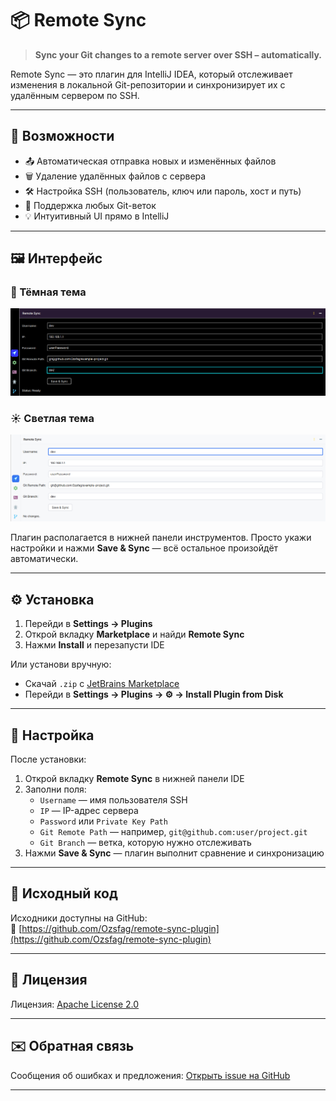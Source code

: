 # 📦 Remote Sync

> **Sync your Git changes to a remote server over SSH – automatically.**

Remote Sync — это плагин для IntelliJ IDEA, который отслеживает изменения в локальной Git-репозитории и синхронизирует их с удалённым сервером по SSH.

---

## 🚀 Возможности

- 📤 Автоматическая отправка новых и изменённых файлов
- 🗑️ Удаление удалённых файлов с сервера
- 🛠️ Настройка SSH (пользователь, ключ или пароль, хост и путь)
- 🌿 Поддержка любых Git-веток
- 💡 Интуитивный UI прямо в IntelliJ

---

## 🖼️ Интерфейс

### 🌙 Тёмная тема
![Remote Sync – Dark Theme](docs/images/remote-sync-dark.png)

### ☀️ Светлая тема
![Remote Sync – Light Theme](docs/images/remote-sync-light.png)

Плагин располагается в нижней панели инструментов. Просто укажи настройки и нажми **Save & Sync** — всё остальное произойдёт автоматически.

---

## ⚙️ Установка

1. Перейди в **Settings → Plugins**
2. Открой вкладку **Marketplace** и найди **Remote Sync**
3. Нажми **Install** и перезапусти IDE

Или установи вручную:

- Скачай `.zip` с [JetBrains Marketplace](https://plugins.jetbrains.com/)
- Перейди в **Settings → Plugins → ⚙ → Install Plugin from Disk**

---

## 🔧 Настройка

После установки:

1. Открой вкладку **Remote Sync** в нижней панели IDE
2. Заполни поля:
   - `Username` — имя пользователя SSH
   - `IP` — IP-адрес сервера
   - `Password` или `Private Key Path`
   - `Git Remote Path` — например, `git@github.com:user/project.git`
   - `Git Branch` — ветка, которую нужно отслеживать
3. Нажми **Save & Sync** — плагин выполнит сравнение и синхронизацию

---

## 📂 Исходный код

Исходники доступны на GitHub:  
🔗 [https://github.com/Ozsfag/remote-sync-plugin](https://github.com/Ozsfag/remote-sync-plugin)

---

## 📜 Лицензия

Лицензия: [Apache License 2.0](https://www.apache.org/licenses/LICENSE-2.0)

---

## ✉️ Обратная связь

Сообщения об ошибках и предложения:
[Открыть issue на GitHub](https://github.com/Ozsfag/remote-sync-plugin/issues)

---
